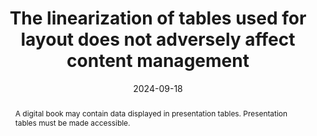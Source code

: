 ---
title: The linearization of tables used for layout does not adversely affect content management
abstract: A digital book may contain data displayed in presentation tables. Presentation tables must be made accessible.
categories:
  - Structure and Code
agrege: O4238-E077
opquast: 4 238
indiceebook: "77"
description: GEOM_NUMBER_077
before: "076"
weight: "077"
after: "078"
actif: "1"
layout: rules
date: 2024-09-18
tags:
  - display
  - Accessibility
  - Readability
objectif:
  - Allow users to easily navigate through information provided by a table.
  - Improve accessibility of content to readers with disabilities
Meo:
  - To understand the visually impaired, the contents of the cells must be able to linearize, because helper technologies will browse and transcribe equally all cells (<th> / <td>) across all lines (<tr>) of the table
Controle:
  - Check the epub HTML page source code
epubcheck: null
ace: null
humancheck: true
ReadiumGoToolkit: null
Source:
  - Opquast
Referentiel:
  - "[Web Content Accessibility Guidelines (WCAG) 1.3.1 Info and Relationships Level A](https://www.w3.org/TR/WCAG22/#info-and-relationships)"
steps:
  - Development
  - Crafting
---